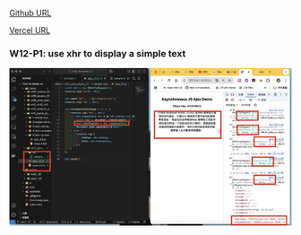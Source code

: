 [Github URL](https://github.com/zihyinhsu/1132-1N-demo-zihyin-22)

[Vercel URL](https://1132-1-n-demo-zihyin-22.vercel.app/)

### W12-P1: use xhr to display a simple text
 
![](img/p1-1.png)

```

```

